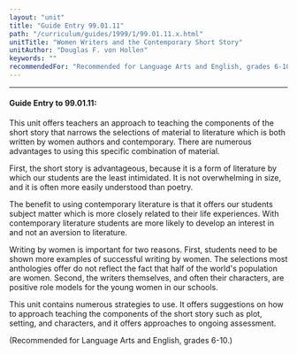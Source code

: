 ```yaml
---
layout: "unit"
title: "Guide Entry 99.01.11"
path: "/curriculum/guides/1999/1/99.01.11.x.html"
unitTitle: "Women Writers and the Contemporary Short Story"
unitAuthor: "Douglas F. von Hollen"
keywords: ""
recommendedFor: "Recommended for Language Arts and English, grades 6-10."
---
```

<body>
<hr/>
<h4>
Guide Entry to 99.01.11:
</h4>
This unit offers teachers an approach to teaching the components of the short story that narrows the selections of material to literature which is both written by women authors and contemporary.  There are numerous advantages to using this specific combination of material.
<p>
First, the short story is advantageous, because it is a form of literature by which our students are the least intimidated.  It is not overwhelming in size, and it is often more easily understood than poetry.
</p>
<p>
The benefit to using contemporary literature is that it offers our students subject matter which is more closely related to their life experiences. With contemporary literature students are more likely to develop an interest in and not an aversion to literature.
</p>
<p>
Writing by women is important for two reasons.  First, students need to be shown more examples of successful writing by women.  The selections most anthologies offer do not reflect the fact that half of the world's population are women. Second, the writers themselves, and often their characters, are positive role models for the young women in our schools.
</p>
<p>
This unit contains numerous strategies to use.  It offers suggestions on how to approach teaching the components of the short story such as plot, setting, and characters, and it offers approaches to ongoing assessment.
</p>
<p>
(Recommended for Language Arts and English, grades 6-10.)
</p>
</body>